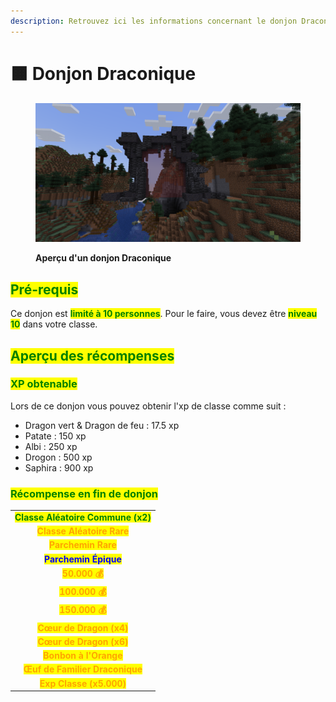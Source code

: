 ```yaml
---
description: Retrouvez ici les informations concernant le donjon Draconique
---
```


# 🟧 Donjon Draconique

<figure><img src="../../.gitbook/assets/Les_Donjons/Portail_Draconique.png" alt=""><figcaption><p><strong>Aperçu d'un donjon Draconique</strong></p></figcaption></figure>

## <mark style="color:green;"> Pré-requis </mark>

Ce donjon est <mark style="color:green;">**limité à 10 personnes**</mark>. Pour le faire, vous devez être <mark style="color:green;">**niveau 10**</mark> dans votre classe.

## <mark style="color:green;">Aperçu des récompenses</mark>

### <mark style="color:green;">XP obtenable</mark>
Lors de ce donjon vous pouvez obtenir l'xp de classe comme suit : 

* Dragon vert & Dragon de feu : 17.5 xp
* Patate : 150 xp
* Albi : 250 xp
* Drogon : 500 xp
* Saphira : 900 xp

### <mark style="color:green;">Récompense en fin de donjon</mark>

|                                                                                   |
|:---------------------------------------------------------------------------------:|
| <mark style="color:green;"><strong>Classe Aléatoire Commune (x2)</strong></mark>  |
| <mark style="color:orange;"><strong>Classe Aléatoire Rare</strong></mark>         |
| <mark style="color:orange;"><strong>Parchemin Rare</strong></mark>                |
| <mark style="color:blue;"><strong>Parchemin Épique</strong></mark>                |
| <mark style="color:orange;"><strong>50.000 💰</strong></mark>                     |
| <mark style="color:orange;"><strong>100.000 💰</strong></mark>                    |
| <mark style="color:orange;"><strong>150.000 💰</strong></mark>                    |
| <mark style="color:orange;"><strong>Cœur de Dragon (x4)</strong></mark>           |
| <mark style="color:orange;"><strong>Cœur de Dragon (x6)</strong></mark>           |
| <mark style="color:orange;"><strong>Bonbon à l'Orange</strong></mark>             |
| <mark style="color:orange;"><strong>Œuf de Familier Draconique</strong></mark>    |
| <mark style="color:orange;"><strong>Exp Classe (x5.000)</strong></mark>           |
